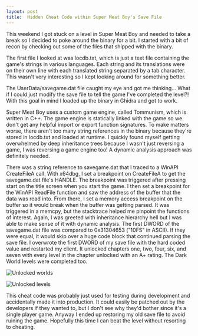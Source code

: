 ```yaml
---
layout: post
title:  Hidden Cheat Code within Super Meat Boy's Save File
---
```


This weekend I got stuck on a level in Super Meat Boy and needed to take a break so I decided to poke around the binary
for a bit. I started with a bit of recon by checking out some of the files that shipped with the binary.

The first file I looked at was locdb.txt, which is just a text file containing the game's strings in various languages.
Each string and its translations were on their own line with each translated string separated by a tab character. This
wasn't very interesting so I kept looking around for something better.

The UserData/savegame.dat file caught my eye and got me thinking... What if I could just modify the save file to tell
the game I've completed the level?! With this goal in mind I loaded up the binary in Ghidra and got to work.

Super Meat Boy uses a custom game engine, called Tommunism, which is written in C++. The game engine is statically
linked with the game so we don't get any helpful import or export function signatures. To make matters worse, there
aren't too many string references in the binary because they're stored in locdb.txt and loaded at runtime. I quickly
found myself getting overwhelmed by deep inheritance trees because I wasn't just reversing a game, I was reversing a
game engine too! A dynamic analysis approach was definitely needed.

There was a string reference to savegame.dat that I traced to a WinAPI CreateFileA call. With x64dbg, I set a breakpoint
on CreateFileA to get the savegame.dat file's HANDLE. The breakpoint was triggered after pressing start on the title
screen when you start the game. I then set a breakpoint for the WinAPI ReadFile function and saw the address of the
buffer that the data was read into. From there, I set a memory access breakpoint on the buffer so it would break when
the buffer was getting parsed. It was triggered in a memcpy, but the stacktrace helped me pinpoint the functions of
interest. Again, I was greeted with inheritance hierarchy hell but I was able to make sense of it with dynamic analysis.
The first DWORD of the savegame.dat file was compared to 0x31304653 ("10FS" in ASCII). If they were equal, it would skip
over a huge code block that continued parsing the save file. I overwrote the first DWORD of my save file with the
hard coded value and restarted my client. It unlocked chapters one, two, four, six, and seven with every level in the
chapter unlocked with an A+ rating. The Dark World levels were completed too.

![Unlocked worlds](https://i.imgur.com/Nsn4QAS.png)

![Unlocked levels](https://i.imgur.com/2K4QvYf.png)

This cheat code was probably just used for testing during development and accidentally made it into production. It could
easily be patched out by the developers if they wanted to, but I don't see why they'd bother since it's a single player
game. Anyway I ended up restoring my old save file to avoid ruining the game. Hopefully this time I can beat the level
without resorting to cheating.
